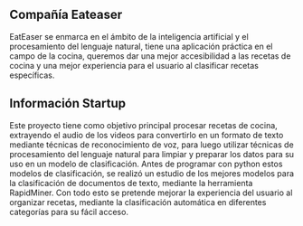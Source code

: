 ## Compañía Eateaser
EatEaser se enmarca en el ámbito de la inteligencia artificial y el procesamiento del lenguaje natural, tiene una aplicación práctica en el campo de la cocina, queremos dar una mejor accesibilidad a las recetas de cocina y una mejor experiencia para el usuario al clasificar recetas específicas. 
## Información Startup
Este proyecto tiene como objetivo principal procesar recetas de cocina, extrayendo el audio de los videos para convertirlo en un formato de texto mediante técnicas de reconocimiento de voz, para luego utilizar técnicas de procesamiento del lenguaje natural para limpiar y preparar los datos para su uso en un modelo de clasificación. Antes de programar con python estos modelos de clasificación, se realizó un estudio de los mejores modelos para la clasificación de documentos de texto, mediante la herramienta RapidMiner. Con todo esto se pretende mejorar la experiencia del usuario al organizar recetas, mediante la clasificación automática en diferentes categorías para su fácil acceso.
